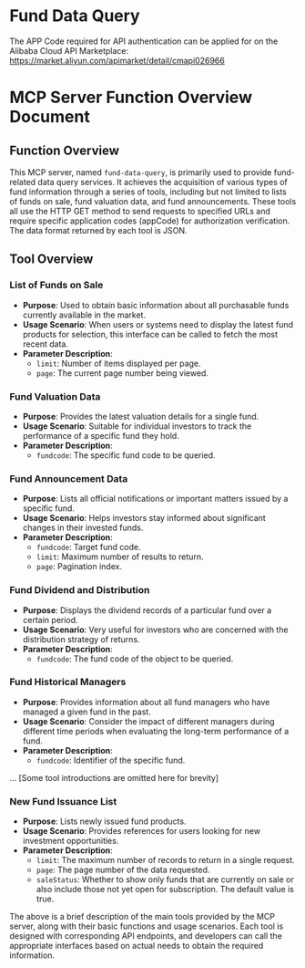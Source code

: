 # Fund Data Query

The APP Code required for API authentication can be applied for on the Alibaba Cloud API Marketplace: https://market.aliyun.com/apimarket/detail/cmapi026966

# MCP Server Function Overview Document

## Function Overview
This MCP server, named `fund-data-query`, is primarily used to provide fund-related data query services. It achieves the acquisition of various types of fund information through a series of tools, including but not limited to lists of funds on sale, fund valuation data, and fund announcements. These tools all use the HTTP GET method to send requests to specified URLs and require specific application codes (appCode) for authorization verification. The data format returned by each tool is JSON.

## Tool Overview

### List of Funds on Sale
- **Purpose**: Used to obtain basic information about all purchasable funds currently available in the market.
- **Usage Scenario**: When users or systems need to display the latest fund products for selection, this interface can be called to fetch the most recent data.
- **Parameter Description**:
  - `limit`: Number of items displayed per page.
  - `page`: The current page number being viewed.

### Fund Valuation Data
- **Purpose**: Provides the latest valuation details for a single fund.
- **Usage Scenario**: Suitable for individual investors to track the performance of a specific fund they hold.
- **Parameter Description**:
  - `fundcode`: The specific fund code to be queried.

### Fund Announcement Data
- **Purpose**: Lists all official notifications or important matters issued by a specific fund.
- **Usage Scenario**: Helps investors stay informed about significant changes in their invested funds.
- **Parameter Description**:
  - `fundcode`: Target fund code.
  - `limit`: Maximum number of results to return.
  - `page`: Pagination index.

### Fund Dividend and Distribution
- **Purpose**: Displays the dividend records of a particular fund over a certain period.
- **Usage Scenario**: Very useful for investors who are concerned with the distribution strategy of returns.
- **Parameter Description**:
  - `fundcode`: The fund code of the object to be queried.

### Fund Historical Managers
- **Purpose**: Provides information about all fund managers who have managed a given fund in the past.
- **Usage Scenario**: Consider the impact of different managers during different time periods when evaluating the long-term performance of a fund.
- **Parameter Description**:
  - `fundcode`: Identifier of the specific fund.

... [Some tool introductions are omitted here for brevity]

### New Fund Issuance List
- **Purpose**: Lists newly issued fund products.
- **Usage Scenario**: Provides references for users looking for new investment opportunities.
- **Parameter Description**:
  - `limit`: The maximum number of records to return in a single request.
  - `page`: The page number of the data requested.
  - `saleStatus`: Whether to show only funds that are currently on sale or also include those not yet open for subscription. The default value is true.

The above is a brief description of the main tools provided by the MCP server, along with their basic functions and usage scenarios. Each tool is designed with corresponding API endpoints, and developers can call the appropriate interfaces based on actual needs to obtain the required information.